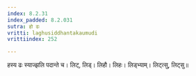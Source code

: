 ```yaml
---
index: 8.2.31
index_padded: 8.2.031
sutra: हो ढः
vritti: laghusiddhantakaumudi
vrittiindex: 252

---
```

हस्य ढः स्याज्झलि पदान्ते च। लिट्, लिड्। लिहौ। लिहः। लिड्भ्याम्। लिट्त्सु, लिट्सु॥